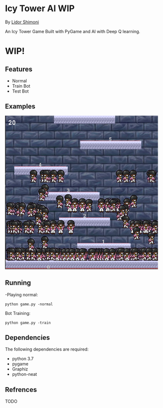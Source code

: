 # Icy Tower AI WIP
By [Lidor Shimoni](https://github.com/lidorshimoni)

An Icy Tower Game Built with PyGame and AI with Deep Q learning.

# WIP!

## Features
* Normal
* Train Bot
* Test Bot




## Examples
![Bot Training](imgs/demo.png "ScreenShot")




## Running

-Playing normal:


```
python game.py -normal
```

Bot Training:


```
python game.py -train
```


## Dependencies
The following dependencies are required:
* python 3.7
* pygame
* Graphiz
* python-neat 

 ## Refrences 
 TODO
